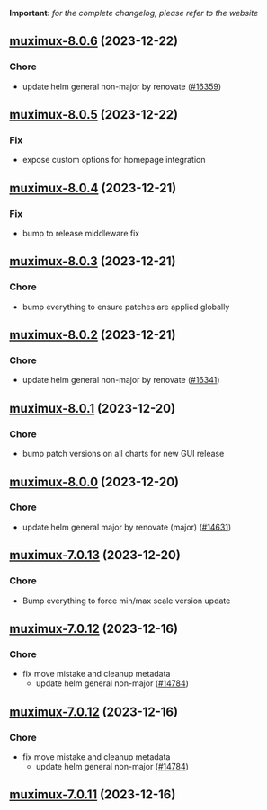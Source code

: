 **Important:**
*for the complete changelog, please refer to the website*




## [muximux-8.0.6](https://github.com/truecharts/charts/compare/muximux-8.0.5...muximux-8.0.6) (2023-12-22)

### Chore

- update helm general non-major by renovate ([#16359](https://github.com/truecharts/charts/issues/16359))
  
  


## [muximux-8.0.5](https://github.com/truecharts/charts/compare/muximux-8.0.4...muximux-8.0.5) (2023-12-22)

### Fix

- expose custom options for homepage integration
  
  


## [muximux-8.0.4](https://github.com/truecharts/charts/compare/muximux-8.0.3...muximux-8.0.4) (2023-12-21)

### Fix

- bump to release middleware fix
  
  


## [muximux-8.0.3](https://github.com/truecharts/charts/compare/muximux-8.0.2...muximux-8.0.3) (2023-12-21)

### Chore

- bump everything to ensure patches are applied globally
  
  


## [muximux-8.0.2](https://github.com/truecharts/charts/compare/muximux-8.0.1...muximux-8.0.2) (2023-12-21)

### Chore

- update helm general non-major by renovate ([#16341](https://github.com/truecharts/charts/issues/16341))
  
  


## [muximux-8.0.1](https://github.com/truecharts/charts/compare/muximux-8.0.0...muximux-8.0.1) (2023-12-20)

### Chore

- bump patch versions on all charts for new GUI release
  
  


## [muximux-8.0.0](https://github.com/truecharts/charts/compare/muximux-7.0.13...muximux-8.0.0) (2023-12-20)

### Chore

- update helm general major by renovate (major) ([#14631](https://github.com/truecharts/charts/issues/14631))
  
  


## [muximux-7.0.13](https://github.com/truecharts/charts/compare/muximux-7.0.12...muximux-7.0.13) (2023-12-20)

### Chore

- Bump everything to force min/max scale version update
  
  


## [muximux-7.0.12](https://github.com/truecharts/charts/compare/muximux-7.0.10...muximux-7.0.12) (2023-12-16)

### Chore

- fix move mistake and cleanup metadata
  - update helm general non-major ([#14784](https://github.com/truecharts/charts/issues/14784))
  
  


## [muximux-7.0.12](https://github.com/truecharts/charts/compare/muximux-7.0.10...muximux-7.0.12) (2023-12-16)

### Chore

- fix move mistake and cleanup metadata
  - update helm general non-major ([#14784](https://github.com/truecharts/charts/issues/14784))
  
  


## [muximux-7.0.11](https://github.com/truecharts/charts/compare/muximux-7.0.10...muximux-7.0.11) (2023-12-16)
